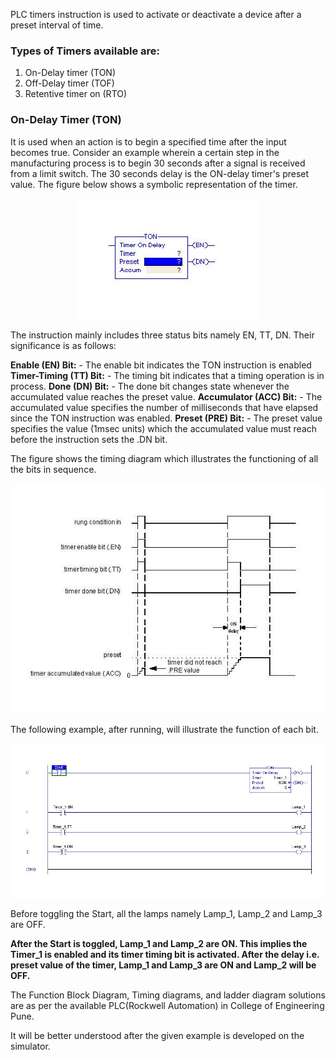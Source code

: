 PLC timers instruction is used to activate or deactivate a device after a preset interval of time.

### Types of Timers available are: 
1. On-Delay timer (TON)
2. Off-Delay timer (TOF)
3. Retentive timer on (RTO)

### On-Delay Timer (TON)
It is used when an action is to begin a specified time after the input becomes true.
Consider an example wherein a certain step in the manufacturing process is to begin 30 seconds after a signal is received from a limit switch. The 30 seconds delay is the ON-delay timer's preset value.
The figure below shows a symbolic representation of the timer.

<center><img src="images/img3.jpg" title="" /></center>

The instruction mainly includes three status bits namely EN, TT, DN. Their significance is as follows:

**Enable (EN) Bit:**  - The enable bit indicates the TON instruction is enabled
**Timer-Timing (TT) Bit:** - The timing bit indicates that a timing operation is in process.
**Done (DN) Bit:** - The done bit changes state whenever the accumulated value reaches the preset value.
**Accumulator (ACC) Bit:** - The accumulated value specifies the number of milliseconds that have elapsed since the TON instruction was enabled.
**Preset (PRE) Bit:** - The preset value specifies the value (1msec units) which the accumulated value must reach before the instruction sets the .DN bit.

The figure shows the timing diagram which illustrates the functioning of all the bits in sequence.

<center><img src="images/img4.jpg" title="" /></center>

The following example, after running, will illustrate the function of each bit.

<center><img src="images/img5.jpg" title="" /></center>

Before toggling the Start, all the lamps namely Lamp_1, Lamp_2 and Lamp_3 are OFF.

**After the Start is toggled, Lamp_1 and Lamp_2 are ON. This implies the Timer_1 is enabled and its timer timing bit is activated. After the delay i.e. preset value of the timer, Lamp_1 and Lamp_3 are ON and Lamp_2 will be OFF.**

The Function Block Diagram, Timing diagrams, and ladder diagram solutions are as per the available PLC(Rockwell Automation) in College of Engineering Pune.

It will be better understood after the given example is developed on the simulator.

